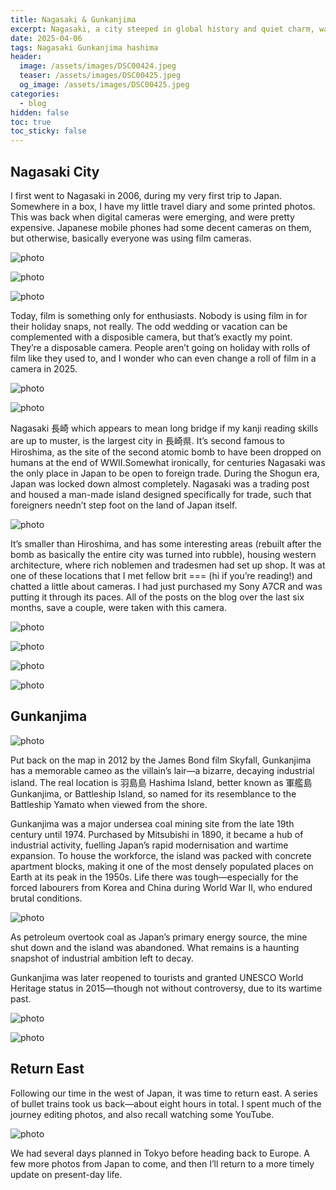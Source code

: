 ```yaml
---
title: Nagasaki & Gunkanjima
excerpt: Nagasaki, a city steeped in global history and quiet charm, was my first destination in Japan back in 2006. Known as the site of the second atomic bomb, it also served as Japan’s only port open to foreign trade during the isolationist Shogunate era. From nostalgic reflections on film photography to testing out my new Sony A7CR, this visit blended the old and new. Highlights include the hauntingly iconic Gunkanjima (Battleship Island), featured in the James Bond film *Skyfall*, and the unique Western architecture that tells stories of merchants and diplomacy.
date: 2025-04-06
tags: Nagasaki Gunkanjima hashima
header:
  image: /assets/images/DSC00424.jpeg
  teaser: /assets/images/DSC00425.jpeg
  og_image: /assets/images/DSC00425.jpeg
categories:
  - blog
hidden: false
toc: true
toc_sticky: false
--- 
```

 
## Nagasaki City
I first went to Nagasaki in 2006, during my very first trip to Japan. Somewhere in a box, I have my little travel diary and some printed photos. This was back when digital cameras were emerging, and were pretty expensive. Japanese mobile phones had some decent cameras on them, but otherwise, basically everyone was using film cameras.

![photo](/assets/images/DSC00349.jpeg)

![photo](/assets/images/DSC00357.jpeg)

![photo](/assets/images/DSC00358.jpeg)

Today, film is something only for enthusiasts. Nobody is using film in for their holiday snaps, not really. The odd wedding or vacation can be complemented with a disposible camera, but that’s exactly my point. They’re a disposable camera. People aren’t going on holiday with rolls of film like they used to, and I wonder who can even change a roll of film in a camera in 2025.

![photo](/assets/images/DSC00364.jpeg)

![photo](/assets/images/DSC00360.jpeg)

Nagasaki 長崎 which appears to mean long bridge if my kanji reading skills are up to muster, is the largest city in 長崎県. It’s second famous to Hiroshima, as the site of the second atomic bomb to have been dropped on humans at the end of WWII.Somewhat ironically, for centuries Nagasaki was the only place in Japan to be open to foreign trade. During the Shogun era, Japan was locked down almost completely. Nagasaki was a trading post and housed a man-made island designed specifically for trade, such that foreigners needn’t step foot on the land of Japan itself.

![photo](/assets/images/DSC00366.jpeg)

It’s smaller than Hiroshima, and has some interesting areas (rebuilt after the bomb as basically the entire city was turned into rubble), housing western architecture, where rich noblemen and tradesmen had set up shop. It was at one of these locations that I met fellow brit === (hi if you’re reading!) and chatted a little about cameras. I had just purchased my Sony A7CR and was putting it through its paces. All of the posts on the blog over the last six months, save a couple, were taken with this camera.

![photo](/assets/images/DSC00365.jpeg)

![photo](/assets/images/DSC00372.jpeg)

![photo](/assets/images/DSC00376.jpeg)

![photo](/assets/images/DSC00379.jpeg)
## Gunkanjima
![photo](/assets/images/DSC00425.jpeg)

Put back on the map in 2012 by the James Bond film Skyfall, Gunkanjima has a memorable cameo as the villain’s lair—a bizarre, decaying industrial island. The real location is 羽島島 Hashima Island, better known as 軍艦島 Gunkanjima, or Battleship Island, so named for its resemblance to the Battleship Yamato when viewed from the shore.

Gunkanjima was a major undersea coal mining site from the late 19th century until 1974. Purchased by Mitsubishi in 1890, it became a hub of industrial activity, fuelling Japan’s rapid modernisation and wartime expansion. To house the workforce, the island was packed with concrete apartment blocks, making it one of the most densely populated places on Earth at its peak in the 1950s. Life there was tough—especially for the forced labourers from Korea and China during World War II, who endured brutal conditions.

![photo](/assets/images/DSC00411.jpeg)

As petroleum overtook coal as Japan’s primary energy source, the mine shut down and the island was abandoned. What remains is a haunting snapshot of industrial ambition left to decay.

Gunkanjima was later reopened to tourists and granted UNESCO World Heritage status in 2015—though not without controversy, due to its wartime past.

![photo](/assets/images/DSC00436.jpeg)

![photo](/assets/images/DSC00409.jpeg)

## Return East
Following our time in the west of Japan, it was time to return east. A series of bullet trains took us back—about eight hours in total. I spent much of the journey editing photos, and also recall watching some YouTube.

![photo](/assets/images/IMG_8834.jpeg)

We had several days planned in Tokyo before heading back to Europe. A few more photos from Japan to come, and then I’ll return to a more timely update on present-day life.